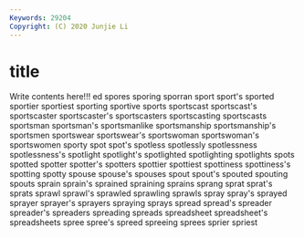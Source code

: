 ```yaml
---
Keywords: 29204
Copyright: (C) 2020 Junjie Li
---
```


# title

Write contents here!!!
ed 
spores 
sporing 
sporran 
sport 
sport's
sported 
sportier 
sportiest 
sporting 
sportive 
sports 
sportscast 
sportscast's 
sportscaster 
sportscaster's
sportscasters 
sportscasting 
sportscasts 
sportsman 
sportsman's 
sportsmanlike 
sportsmanship 
sportsmanship's 
sportsmen 
sportswear
sportswear's 
sportswoman 
sportswoman's 
sportswomen 
sporty 
spot 
spot's 
spotless 
spotlessly 
spotlessness
spotlessness's 
spotlight 
spotlight's 
spotlighted 
spotlighting 
spotlights 
spots 
spotted 
spotter 
spotter's
spotters 
spottier 
spottiest 
spottiness 
spottiness's 
spotting 
spotty 
spouse 
spouse's 
spouses
spout 
spout's 
spouted 
spouting 
spouts 
sprain 
sprain's 
sprained 
spraining 
sprains
sprang 
sprat 
sprat's 
sprats 
sprawl 
sprawl's 
sprawled 
sprawling 
sprawls 
spray
spray's 
sprayed 
sprayer 
sprayer's 
sprayers 
spraying 
sprays 
spread 
spread's 
spreader
spreader's 
spreaders 
spreading 
spreads 
spreadsheet 
spreadsheet's 
spreadsheets 
spree 
spree's 
spreed
spreeing 
sprees 
sprier 
spriest 
